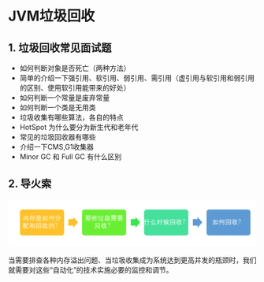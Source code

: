 # JVM垃圾回收

## 1. 垃圾回收常见面试题

- 如何判断对象是否死亡（两种方法）
- 简单的介绍一下强引用、软引用、弱引用、需引用（虚引用与软引用和弱引用的区别、使用软引用能带来的好处）
- 如何判断一个常量是废弃常量
- 如何判断一个类是无用类
- 垃圾收集有哪些算法，各自的特点
- HotSpot 为什么要分为新生代和老年代
- 常见的垃圾回收器有哪些
- 介绍一下CMS,G1收集器
- Minor GC 和 Full GC 有什么区别

## 2. 导火索

![image-20190924233828114](./img/image-20190924233828114.png)

当需要排查各种内存溢出问题、当垃圾收集成为系统达到更高并发的瓶颈时，我们就需要对这些“自动化”的技术实施必要的监控和调节。

## 
